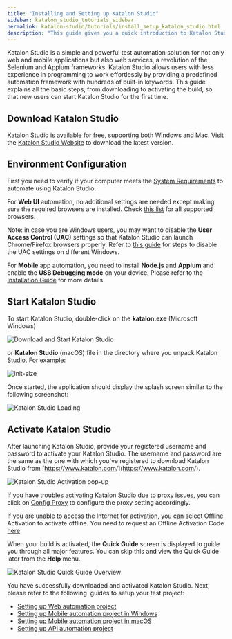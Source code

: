 ```yaml
---
title: "Installing and Setting up Katalon Studio"
sidebar: katalon_studio_tutorials_sidebar
permalink: katalon-studio/tutorials/install_setup_katalon_studio.html
description: "This guide gives you a quick introduction to Katalon Studio, from downloading to activating and running your first automation test."
---
```

Katalon Studio is a simple and powerful test automation solution for not only web and mobile applications but also web services, a revolution of the Selenium and Appium frameworks. Katalon Studio allows users with less experience in programming to work effortlessly by providing a predefined automation framework with hundreds of built-in keywords. This guide explains all the basic steps, from downloading to activating the build, so that new users can start Katalon Studio for the first time.

Download Katalon Studio
-----------------------

Katalon Studio is available for free, supporting both Windows and Mac. Visit the [Katalon Studio Website](https://www.katalon.com/) to download the latest version.

Environment Configuration
-------------------------

First you need to verify if your computer meets the [System Requirements](http://docs.katalon.com/display/KD/System+Requirements) to automate using Katalon Studio.

For **Web UI** automation, no additional settings are needed except making sure the required browsers are installed. Check [this list](/x/dAAM) for all supported browsers.

Note: in case you are Windows users, you may want to disable the **User Access Control (UAC)** settings so that Katalon Studio can launch Chrome/Firefox browsers properly. Refer to [this guide](https://www.howtogeek.com/howto/windows-vista/disable-user-account-control-uac-the-easy-way-on-windows-vista/) for steps to disable the UAC settings on different Windows.

For **Mobile** app automation, you need to install **Node.js** and **Appium** and enable the **USB Debugging mode** on your device. Please refer to the [Installation Guide](http://docs.katalon.com/display/KD/Installation+and+Setup) for more details.

Start Katalon Studio
--------------------

To start Katalon Studio, double-click on the **katalon.exe** (Microsoft Windows)

![Download and Start Katalon Studio](../../images/katalon-studio/tutorials/install_setup_katalon_studio/Starting-Katalon-Studio.png)

or **Katalon Studio** (macOS) file in the directory where you unpack Katalon Studio. For example:

![](../../images/katalon-studio/tutorials/install_setup_katalon_studio/Katalon-MacOS.png "init-size")

Once started, the application should display the splash screen similar to the following screenshot:

![Katalon Studio Loading](../../images/katalon-studio/tutorials/install_setup_katalon_studio/image2016-10-20-143A113A21.png)

Activate Katalon Studio
-----------------------

After launching Katalon Studio, provide your registered username and password to activate your Katalon Studio. The username and password are the same as the one with which you've registered to download Katalon Studio from [https://www.katalon.com/](https://www.katalon.com/).

![Katalon Studio Activation pop-up](../../images/katalon-studio/tutorials/install_setup_katalon_studio/image2017-2-16-173A303A12.png)

If you have troubles activating Katalon Studio due to proxy issues, you can click on [Config Proxy](/display/KD/Proxy+Preferences) to configure the proxy setting accordingly.

If you are unable to access the Internet for activation, you can select Offline Activation to activate offline. You need to request an Offline Activation Code [here](https://www.katalon.com/activation/).

When your build is activated, the **Quick Guide** screen is displayed to guide you through all major features. You can skip this and view the Quick Guide later from the **Help** menu.

![Katalon Studio Quick Guide Overview](../../images/katalon-studio/tutorials/install_setup_katalon_studio/image2017-2-20-113A303A20.png)

You have successfully downloaded and activated Katalon Studio. Next, please refer to the following  guides to setup your test project:

*   [Setting up Web automation project](/katalon-studio/tutorials/configure_katalon_studio_web_automation_test_project/)
*   [Setting up Mobile automation project in Windows](/katalon-studio/tutorials/setting_mobile_application_automation/)
*   [Setting up Mobile automation project in macOS](/katalon-studio/tutorials/set_up_mobile_automation_project_macos/)
*   [Setting up API automation project](/katalon-studio/tutorials/create_first_api_test_katalon_studio/)
